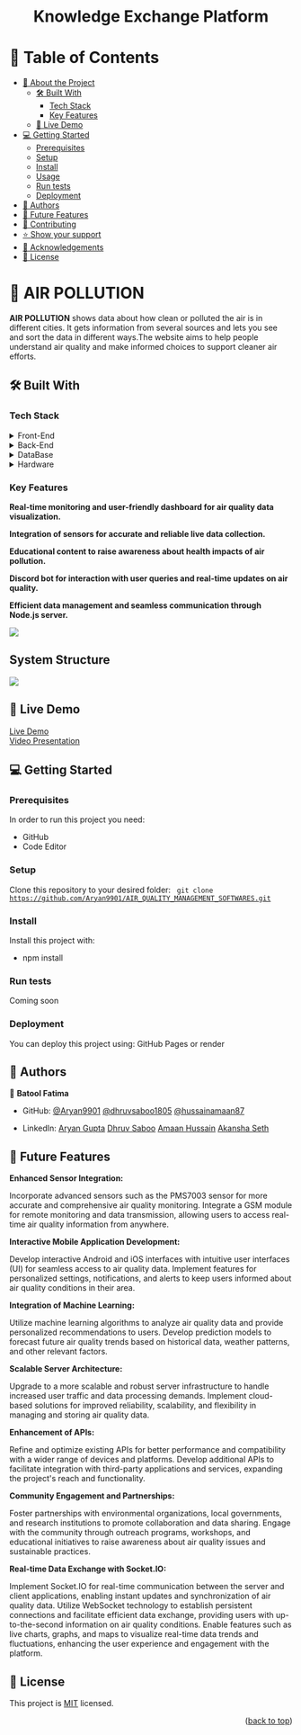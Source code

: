 <a name="readme-top"></a>

<div align="center">

  <h1><b>Knowledge Exchange Platform</b></h1>

</div>

<!-- TABLE OF CONTENTS -->

# 📗 Table of Contents

- [📖 About the Project](#about-project)
  - [🛠 Built With](#built-with)
    - [Tech Stack](#tech-stack)
    - [Key Features](#key-features)
  - [🚀 Live Demo](#live-demo)
- [💻 Getting Started](#getting-started)
  - [Prerequisites](#prerequisites)
  - [Setup](#setup)
  - [Install](#install)
  - [Usage](#usage)
  - [Run tests](#run-tests)
  - [Deployment](#deployment)
- [👥 Authors](#authors)
- [🔭 Future Features](#future-features)
- [🤝 Contributing](#contributing)
- [⭐️ Show your support](#support)
- [🙏 Acknowledgements](#acknowledgements)
- [📝 License](#license)

<!-- PROJECT DESCRIPTION -->

# 📖 AIR POLLUTION <a name="about-project"></a>


**AIR POLLUTION** shows data about how clean or polluted the air is in different cities. It gets information from several sources and lets you see and sort the data in different ways.The website aims to help people understand air quality and make informed choices to support cleaner air efforts.

## 🛠 Built With <a name="built-with"></a>

### Tech Stack <a name="tech-stack"></a>

<details>
  <summary>Front-End</summary>
  <ul>
    <li><a href="https://reactjs.org/">React-js</a></li>
    <li><a href="https://sass-lang.com/documentation/">Sass: Syntactically Awesome Style Sheets</a></li>
    <li><a href="https://www.chartjs.org/">Chart js</a></li>
    <li><a href="https://axios-http.com/docs/api_intro">Axios</a></li>
  </ul>
</details>
<details>
  <summary>Back-End</summary>
  <ul>
    <li><a href="https://nodejs.org/docs/latest/api/">Node-js</a></li>
    <li><a href="https://cron-job.org/en/">Cron Job</a></li>
    <li><a href="https://expressjs.com/">Express-Js</a></li>
  </ul>
</details>
<details>
  <summary>DataBase</summary>
  <ul>
    <li><a href="https://www.mongodb.com/">Mongo-DB</a></li>
  </ul>
</details>
<details>
  <summary>Hardware</summary>
  <ul>
    <li><a href="https://www.arduino.cc/">Arduino-Uno</a></li>
    <li><a href="https://blynk.io/">Blynk-Software</a></li>
  </ul>
</details>  


<!-- Features -->

### Key Features <a name="key-features"></a>

**Real-time monitoring and user-friendly dashboard for air quality data visualization.**

**Integration of sensors for accurate and reliable live data collection.**

**Educational content to raise awareness about health impacts of air pollution.**

**Discord bot for interaction with user queries and real-time updates on air quality.**

**Efficient data management and seamless communication through Node.js server.**


<!--Circuit Diagram--!>
<img src = "https://github.com/Aryan9901/AIR_QUALITY_MANAGEMENT_SOFTWARES/blob/main/images/circuit_diagram.png" ></img>

<h2>System Structure</h2>
<img src = "https://github.com/dhruvsaboo1805/AIR_QUALITY_MANAGEMENT_SOFTWARES/blob/3f3c27bfa14ee1626350d86908bab17d5e6f1aac/images/System%20Structure.png"></img>
<!-- LIVE DEMO -->

## 🚀 Live Demo <a name="live-demo"></a>

[Live Demo]() 
<br>
[Video Presentation]()

<!-- - [Live Demo Link](https://google.com) -->


<!-- GETTING STARTED -->


## 💻 Getting Started <a name="getting-started"></a>



### Prerequisites

In order to run this project you need:

* GitHub
* Code Editor

### Setup

Clone this repository to your desired folder:
<code>
  git clone https://github.com/Aryan9901/AIR_QUALITY_MANAGEMENT_SOFTWARES.git
</code>


### Install

Install this project with:

* npm install


### Run tests

Coming soon

### Deployment <a name="deployment"></a>

You can deploy this project using: GitHub Pages or render


<!-- AUTHORS -->

## 👥 Authors <a name="authors"></a>

👤 **Batool Fatima**

- GitHub: [@Aryan9901](https://github.com/Aryan9901)
           [@dhruvsaboo1805](https://github.com/dhruvsaboo1805)
            [@hussainamaan87](https://github.com/hussainamaan87)
  
- LinkedIn: [Aryan Gupta](https://www.linkedin.com/in/agaryan)
            [Dhruv Saboo](https://www.linkedin.com/in/dhruvsaboo1805)
            [Amaan Hussain](https://www.linkedin.com/in/hussainamaan87)
            [Akansha Seth](https://www.linkedin.com/in/akanksha314)



<!-- FUTURE FEATURES -->

## 🔭 Future Features <a name="future-features"></a>

**Enhanced Sensor Integration:**

Incorporate advanced sensors such as the PMS7003 sensor for more accurate and comprehensive air quality monitoring.
Integrate a GSM module for remote monitoring and data transmission, allowing users to access real-time air quality information from anywhere.

**Interactive Mobile Application Development:**

Develop interactive Android and iOS interfaces with intuitive user interfaces (UI) for seamless access to air quality data.
Implement features for personalized settings, notifications, and alerts to keep users informed about air quality conditions in their area.

**Integration of Machine Learning:**

Utilize machine learning algorithms to analyze air quality data and provide personalized recommendations to users.
Develop prediction models to forecast future air quality trends based on historical data, weather patterns, and other relevant factors.

**Scalable Server Architecture:**

Upgrade to a more scalable and robust server infrastructure to handle increased user traffic and data processing demands.
Implement cloud-based solutions for improved reliability, scalability, and flexibility in managing and storing air quality data.

**Enhancement of APIs:**

Refine and optimize existing APIs for better performance and compatibility with a wider range of devices and platforms.
Develop additional APIs to facilitate integration with third-party applications and services, expanding the project's reach and functionality.

**Community Engagement and Partnerships:**

Foster partnerships with environmental organizations, local governments, and research institutions to promote collaboration and data sharing.
Engage with the community through outreach programs, workshops, and educational initiatives to raise awareness about air quality issues and sustainable practices.

**Real-time Data Exchange with Socket.IO:**

Implement Socket.IO for real-time communication between the server and client applications, enabling instant updates and synchronization of air quality data.
Utilize WebSocket technology to establish persistent connections and facilitate efficient data exchange, providing users with up-to-the-second information on air quality conditions.
Enable features such as live charts, graphs, and maps to visualize real-time data trends and fluctuations, enhancing the user experience and engagement with the platform.


## 📝 License <a name="license"></a>

This project is [MIT](./LICENSE) licensed.


<p align="right">(<a href="#readme-top">back to top</a>)</p>
